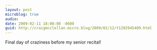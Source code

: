 ```yaml
---
layout: post
microblog: true
audio: 
date: 2009-02-11 18:00:00 -0600
guid: http://craigmcclellan.micro.blog/2009/02/12/t1202945409.html
---
```

Final day of craziness before my senior recital!

